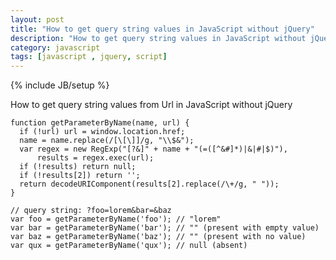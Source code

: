 ```yaml
---
layout: post
title: "How to get query string values in JavaScript without jQuery"
description: "How to get query string values in JavaScript without jQuery"
category: javascript
tags: [javascript , jquery, script]
---
```

{% include JB/setup %}

How to get query string values from Url in JavaScript without jQuery


    function getParameterByName(name, url) {
      if (!url) url = window.location.href;
      name = name.replace(/[\[\]]/g, "\\$&");
      var regex = new RegExp("[?&]" + name + "(=([^&#]*)|&|#|$)"),
          results = regex.exec(url);
      if (!results) return null;
      if (!results[2]) return '';
      return decodeURIComponent(results[2].replace(/\+/g, " "));
    }
    
    // query string: ?foo=lorem&bar=&baz
    var foo = getParameterByName('foo'); // "lorem"
    var bar = getParameterByName('bar'); // "" (present with empty value)
    var baz = getParameterByName('baz'); // "" (present with no value)
    var qux = getParameterByName('qux'); // null (absent)
    
	

